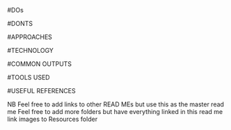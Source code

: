 #DOs


#DONTS


#APPROACHES


#TECHNOLOGY


#COMMON OUTPUTS


#TOOLS USED


#USEFUL REFERENCES


NB 
Feel free to add links to other READ MEs but use this as the master read me
Feel free to add more folders but have everything linked in this read me
link images to Resources folder

